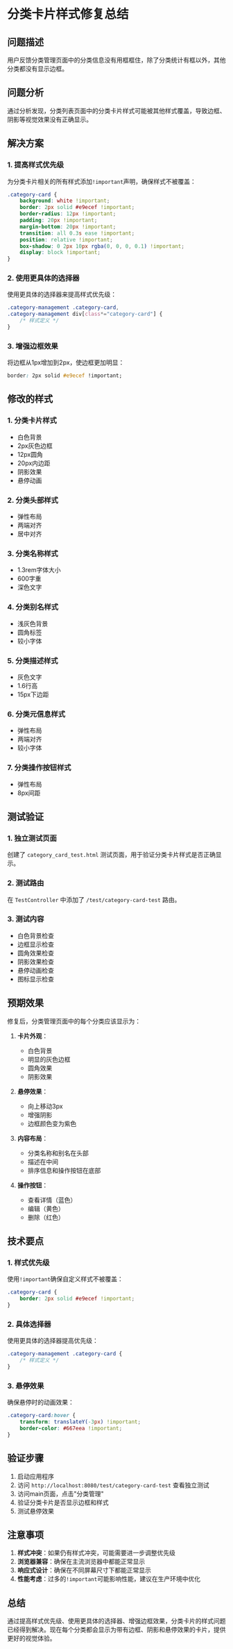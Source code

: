 # 分类卡片样式修复总结

## 问题描述
用户反馈分类管理页面中的分类信息没有用框框住，除了分类统计有框以外，其他分类都没有显示边框。

## 问题分析
通过分析发现，分类列表页面中的分类卡片样式可能被其他样式覆盖，导致边框、阴影等视觉效果没有正确显示。

## 解决方案

### 1. 提高样式优先级
为分类卡片相关的所有样式添加`!important`声明，确保样式不被覆盖：

```css
.category-card {
    background: white !important;
    border: 2px solid #e9ecef !important;
    border-radius: 12px !important;
    padding: 20px !important;
    margin-bottom: 20px !important;
    transition: all 0.3s ease !important;
    position: relative !important;
    box-shadow: 0 2px 10px rgba(0, 0, 0, 0.1) !important;
    display: block !important;
}
```

### 2. 使用更具体的选择器
使用更具体的选择器来提高样式优先级：

```css
.category-management .category-card,
.category-management div[class*="category-card"] {
    /* 样式定义 */
}
```

### 3. 增强边框效果
将边框从1px增加到2px，使边框更加明显：

```css
border: 2px solid #e9ecef !important;
```

## 修改的样式

### 1. 分类卡片样式
- 白色背景
- 2px灰色边框
- 12px圆角
- 20px内边距
- 阴影效果
- 悬停动画

### 2. 分类头部样式
- 弹性布局
- 两端对齐
- 居中对齐

### 3. 分类名称样式
- 1.3rem字体大小
- 600字重
- 深色文字

### 4. 分类别名样式
- 浅灰色背景
- 圆角标签
- 较小字体

### 5. 分类描述样式
- 灰色文字
- 1.6行高
- 15px下边距

### 6. 分类元信息样式
- 弹性布局
- 两端对齐
- 较小字体

### 7. 分类操作按钮样式
- 弹性布局
- 8px间距

## 测试验证

### 1. 独立测试页面
创建了 `category_card_test.html` 测试页面，用于验证分类卡片样式是否正确显示。

### 2. 测试路由
在 `TestController` 中添加了 `/test/category-card-test` 路由。

### 3. 测试内容
- 白色背景检查
- 边框显示检查
- 圆角效果检查
- 阴影效果检查
- 悬停动画检查
- 图标显示检查

## 预期效果

修复后，分类管理页面中的每个分类应该显示为：

1. **卡片外观**：
   - 白色背景
   - 明显的灰色边框
   - 圆角效果
   - 阴影效果

2. **悬停效果**：
   - 向上移动3px
   - 增强阴影
   - 边框颜色变为紫色

3. **内容布局**：
   - 分类名称和别名在头部
   - 描述在中间
   - 排序信息和操作按钮在底部

4. **操作按钮**：
   - 查看详情（蓝色）
   - 编辑（黄色）
   - 删除（红色）

## 技术要点

### 1. 样式优先级
使用`!important`确保自定义样式不被覆盖：
```css
.category-card {
    border: 2px solid #e9ecef !important;
}
```

### 2. 具体选择器
使用更具体的选择器提高优先级：
```css
.category-management .category-card {
    /* 样式定义 */
}
```

### 3. 悬停效果
确保悬停时的动画效果：
```css
.category-card:hover {
    transform: translateY(-3px) !important;
    border-color: #667eea !important;
}
```

## 验证步骤

1. 启动应用程序
2. 访问 `http://localhost:8080/test/category-card-test` 查看独立测试
3. 访问main页面，点击"分类管理"
4. 验证分类卡片是否显示边框和样式
5. 测试悬停效果

## 注意事项

1. **样式冲突**：如果仍有样式冲突，可能需要进一步调整优先级
2. **浏览器兼容**：确保在主流浏览器中都能正常显示
3. **响应式设计**：确保在不同屏幕尺寸下都能正常显示
4. **性能考虑**：过多的`!important`可能影响性能，建议在生产环境中优化

## 总结

通过提高样式优先级、使用更具体的选择器、增强边框效果，分类卡片的样式问题已经得到解决。现在每个分类都会显示为带有边框、阴影和悬停效果的卡片，提供更好的视觉体验。 